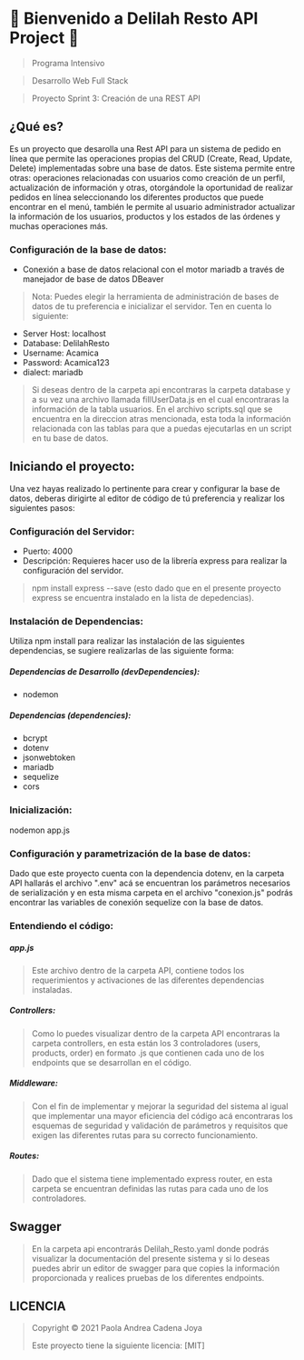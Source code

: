 # 👋 Bienvenido a Delilah Resto API Project 🌟

> Programa Intensivo

> Desarrollo Web Full Stack

> Proyecto Sprint 3: Creación de una REST API 

## ¿Qué es?
Es un proyecto que desarolla una Rest API para un sistema de pedido en línea que permite las operaciones propias del CRUD (Create, Read, Update, Delete) implementadas sobre una base de datos.  Este sistema permite entre otras: operaciones relacionadas con usuarios como creación de un perfil, actualización de información y otras, otorgándole la oportunidad de realizar pedidos en línea seleccionando los diferentes productos que puede encontrar en el menú, también le permite al usuario administrador actualizar la información de los usuarios, productos y los estados de las órdenes y muchas operaciones más.

### Configuración de la base de datos:
- Conexión a base de datos relacional con el motor mariadb a través de manejador de base de datos DBeaver
> Nota: Puedes elegir la herramienta de administración de bases de datos de tu preferencia e inicializar el servidor.
 Ten en cuenta lo siguiente:
 - Server Host: localhost
 - Database: DelilahResto
 - Username: Acamica
 - Password: Acamica123
 - dialect: mariadb

> Si deseas dentro de la carpeta api encontraras la carpeta database y a su vez una archivo llamada fillUserData.js en el cual encontraras la información de la tabla usuarios.
> En el archivo scripts.sql que se encuentra en la direccion atras mencionada, esta toda la información relacionada con las tablas para que a puedas ejecutarlas en un script en tu base de datos.

## Iniciando el proyecto:
Una vez hayas realizado lo pertinente para crear y configurar la base de datos, deberas dirigirte al editor de código de tú preferencia y realizar los siguientes pasos: 

### Configuración del Servidor:
- Puerto: 4000
- Descripción: Requieres hacer uso de la librería express para realizar la configuración del servidor.
> npm install express --save (esto dado que en el presente proyecto express se encuentra instalado en la lista de depedencias). 

### Instalación de Dependencias:
Utiliza npm install para realizar las instalación de las siguientes dependencias, se sugiere realizarlas de las siguiente forma:

##### Dependencias de Desarrollo (devDependencies):
- nodemon
##### Dependencias (dependencies):
- bcrypt
- dotenv
- jsonwebtoken 
- mariadb
- sequelize
- cors

### Inicialización:
nodemon app.js

### Configuración y parametrización de la base de datos:
Dado que este proyecto cuenta con la dependencia dotenv, en la carpeta API hallarás el archivo ".env" acá se encuentran los parámetros necesarios de serialización y en esta misma carpeta en el archivo "conexion.js" podrás encontrar las variables de conexión sequelize con la base de datos.

### Entendiendo el código:
##### app.js
> Este archivo dentro de la carpeta API, contiene todos los requerimientos y activaciones de las diferentes dependencias instaladas.

##### Controllers:
> Como lo puedes visualizar dentro de la carpeta API encontraras la carpeta controllers, en esta están los 3 controladores (users, products, order) en formato .js que contienen cada uno de los endpoints que se desarrollan en el código. 

##### Middleware:
> Con el fin de implementar y mejorar la seguridad del sistema al igual que implementar una mayor eficiencia del código acá encontraras los esquemas de seguridad y validación de parámetros y requisitos que exigen las diferentes rutas para su correcto funcionamiento. 

##### Routes:
> Dado que el sistema tiene implementado express router, en esta carpeta se encuentran definidas las rutas para cada uno de los controladores.

## Swagger
> En la carpeta api encontrarás Delilah_Resto.yaml donde podrás visualizar la documentación del presente sistema y si lo deseas puedes abrir un editor de swagger para que copies la información proporcionada y realices pruebas de los diferentes endpoints.

## LICENCIA
> Copyright © 2021 Paola Andrea Cadena Joya
> 
> Este proyecto tiene la siguiente licencia: [MIT]
